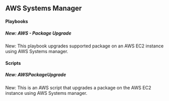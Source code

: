 ## AWS Systems Manager

#### Playbooks

##### New: AWS - Package Upgrade

New: This playbook upgrades supported package on an AWS EC2 instance using AWS Systems manager.

#### Scripts

##### New: AWSPackageUpgrade

New: This is an AWS script that upgrades a package on the AWS EC2 instance using AWS Systems manager.
